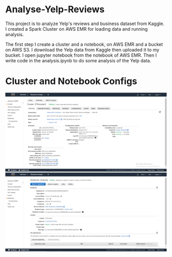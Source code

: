 # Analyse-Yelp-Reviews
This project is to analyze Yelp's reviews and business dataset from Kaggle. I created a Spark Cluster on AWS EMR for loading data and running analysis.

The first step I create a cluster and a notebook, on AWS EMR and a bucket on AWS S3. I download the Yelp data from Kaggle then uploaded it to my bucket. I open jupyter notebook from the notebook of AWS EMR. Then I write code in the analysis.ipynb to do some analysis of the Yelp data.

# Cluster and Notebook Configs
![Cluster](https://raw.githubusercontent.com/Aaron0720/Analyse-Yelp-Reviews/master/Assets/Clusters.png)
![Notebook](https://raw.githubusercontent.com/Aaron0720/Analyse-Yelp-Reviews/master/Assets/Notebooks.png)
